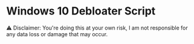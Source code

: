 # Windows 10 Debloater Script

⚠ Disclaimer: You're doing this at your own risk, I am not responsible for any data loss or damage that may occur.
